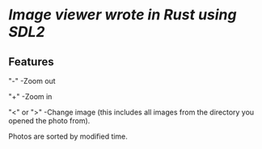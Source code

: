 # *Image viewer wrote in Rust using SDL2*

## Features
"-" -Zoom out

"+" -Zoom in

"<" or ">" -Change image (this includes all images from the directory you opened the photo from).

Photos are sorted by modified time.
